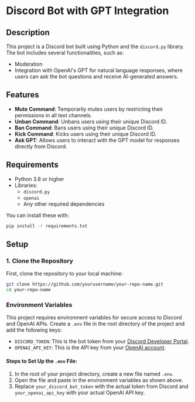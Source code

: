 # Discord Bot with GPT Integration

## Description

This project is a Discord bot built using Python and the `discord.py` library. The bot includes several functionalities, such as:
- Moderation
- Integration with OpenAI's GPT for natural language responses, where users can ask the bot questions and receive AI-generated answers.

## Features
- **Mute Command**: Temporarily mutes users by restricting their permissions in all text channels.
- **Unban Command**: Unbans users using their unique Discord ID.
- **Ban Command**: Bans users using their unique Discord ID.
- **Kick Command**: Kicks users using their unique Discord ID.
- **Ask GPT**: Allows users to interact with the GPT model for responses directly from Discord.

## Requirements

- Python 3.8 or higher
- Libraries:
  - `discord.py`
  - `openai` 
  - Any other required dependencies

You can install these with:
```bash
pip install -r requirements.txt
```

## Setup

### 1. Clone the Repository

First, clone the repository to your local machine:

```bash
git clone https://github.com/yourusername/your-repo-name.git
cd your-repo-name
```

### Environment Variables

This project requires environment variables for secure access to Discord and OpenAI APIs. Create a `.env` file in the root directory of the project and add the following keys:

- `DISCORD_TOKEN`: This is the bot token from your [Discord Developer Portal](https://discord.com/developers/applications).
- `OPENAI_API_KEY`: This is the API key from your [OpenAI account](https://platform.openai.com/account/api-keys).

#### Steps to Set Up the `.env` File:

1. In the root of your project directory, create a new file named `.env`.
2. Open the file and paste in the environment variables as shown above.
3. Replace `your_discord_bot_token` with the actual token from Discord and `your_openai_api_key` with your actual OpenAI API key.

